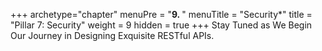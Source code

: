 +++
archetype="chapter"
menuPre = "<b>9. </b>"
menuTitle = "Security*"
title = "Pillar 7: Security"
weight = 9
hidden = true
+++
Stay Tuned as We Begin Our Journey in Designing Exquisite RESTful APIs.
